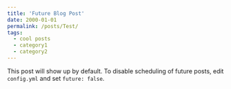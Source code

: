 ```yaml
---
title: 'Future Blog Post'
date: 2000-01-01
permalink: /posts/Test/
tags:
  - cool posts
  - category1
  - category2
---
```


This post will show up by default. To disable scheduling of future posts, edit `config.yml` and set `future: false`. 
